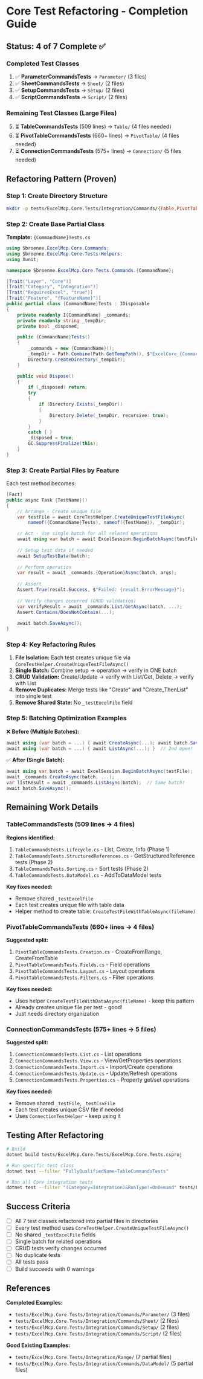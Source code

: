 # Core Test Refactoring - Completion Guide

## Status: 4 of 7 Complete ✅

### Completed Test Classes
1. ✅ **ParameterCommandsTests** → `Parameter/` (3 files)
2. ✅ **SheetCommandsTests** → `Sheet/` (2 files)
3. ✅ **SetupCommandsTests** → `Setup/` (2 files)
4. ✅ **ScriptCommandsTests** → `Script/` (2 files)

### Remaining Test Classes (Large Files)
5. ⏳ **TableCommandsTests** (509 lines) → `Table/` (4 files needed)
6. ⏳ **PivotTableCommandsTests** (660+ lines) → `PivotTable/` (4 files needed)
7. ⏳ **ConnectionCommandsTests** (575+ lines) → `Connection/` (5 files needed)

## Refactoring Pattern (Proven)

### Step 1: Create Directory Structure
```bash
mkdir -p tests/ExcelMcp.Core.Tests/Integration/Commands/{Table,PivotTable,Connection}
```

### Step 2: Create Base Partial Class

**Template:** `{CommandName}Tests.cs`
```csharp
using Sbroenne.ExcelMcp.Core.Commands;
using Sbroenne.ExcelMcp.Core.Tests.Helpers;
using Xunit;

namespace Sbroenne.ExcelMcp.Core.Tests.Commands.{CommandName};

[Trait("Layer", "Core")]
[Trait("Category", "Integration")]
[Trait("RequiresExcel", "true")]
[Trait("Feature", "{FeatureName}")]
public partial class {CommandName}Tests : IDisposable
{
    private readonly I{CommandName} _commands;
    private readonly string _tempDir;
    private bool _disposed;

    public {CommandName}Tests()
    {
        _commands = new {CommandName}();
        _tempDir = Path.Combine(Path.GetTempPath(), $"ExcelCore_{CommandName}_Tests_{Guid.NewGuid():N}");
        Directory.CreateDirectory(_tempDir);
    }

    public void Dispose()
    {
        if (_disposed) return;
        try
        {
            if (Directory.Exists(_tempDir))
            {
                Directory.Delete(_tempDir, recursive: true);
            }
        }
        catch { }
        _disposed = true;
        GC.SuppressFinalize(this);
    }
}
```

### Step 3: Create Partial Files by Feature

Each test method becomes:
```csharp
[Fact]
public async Task {TestName}()
{
    // Arrange - Create unique file
    var testFile = await CoreTestHelper.CreateUniqueTestFileAsync(
        nameof({CommandName}Tests), nameof({TestName}), _tempDir);

    // Act - Use single batch for all related operations
    await using var batch = await ExcelSession.BeginBatchAsync(testFile);
    
    // Setup test data if needed
    await SetupTestData(batch);
    
    // Perform operation
    var result = await _commands.{Operation}Async(batch, args);
    
    // Assert
    Assert.True(result.Success, $"Failed: {result.ErrorMessage}");
    
    // Verify changes occurred (CRUD validation)
    var verifyResult = await _commands.List/GetAsync(batch, ...);
    Assert.Contains/DoesNotContain(...);
    
    await batch.SaveAsync();
}
```

### Step 4: Key Refactoring Rules

1. **File Isolation:** Each test creates unique file via `CoreTestHelper.CreateUniqueTestFileAsync()`
2. **Single Batch:** Combine setup → operation → verify in ONE batch
3. **CRUD Validation:** Create/Update → verify with List/Get, Delete → verify with List
4. **Remove Duplicates:** Merge tests like "Create" and "Create_ThenList" into single test
5. **Remove Shared State:** No `_testExcelFile` field

### Step 5: Batching Optimization Examples

❌ **Before (Multiple Batches):**
```csharp
await using (var batch = ...) { await CreateAsync(...); await batch.SaveAsync(); }
await using (var batch = ...) { await ListAsync(...); }  // 2nd open!
```

✅ **After (Single Batch):**
```csharp
await using var batch = await ExcelSession.BeginBatchAsync(testFile);
await _commands.CreateAsync(batch, ...);
var listResult = await _commands.ListAsync(batch);  // Same batch!
await batch.SaveAsync();
```

## Remaining Work Details

### TableCommandsTests (509 lines → 4 files)

**Regions identified:**
1. `TableCommandsTests.Lifecycle.cs` - List, Create, Info (Phase 1)
2. `TableCommandsTests.StructuredReferences.cs` - GetStructuredReference tests (Phase 2)
3. `TableCommandsTests.Sorting.cs` - Sort tests (Phase 2)
4. `TableCommandsTests.DataModel.cs` - AddToDataModel tests

**Key fixes needed:**
- Remove shared `_testExcelFile`
- Each test creates unique file with table data
- Helper method to create table: `CreateTestFileWithTableAsync(fileName)`

### PivotTableCommandsTests (660+ lines → 4 files)

**Suggested split:**
1. `PivotTableCommandsTests.Creation.cs` - CreateFromRange, CreateFromTable
2. `PivotTableCommandsTests.Fields.cs` - Field operations
3. `PivotTableCommandsTests.Layout.cs` - Layout operations
4. `PivotTableCommandsTests.Filters.cs` - Filter operations

**Key fixes needed:**
- Uses helper `CreateTestFileWithDataAsync(fileName)` - keep this pattern
- Already creates unique file per test - good!
- Just needs directory organization

### ConnectionCommandsTests (575+ lines → 5 files)

**Suggested split:**
1. `ConnectionCommandsTests.List.cs` - List operations
2. `ConnectionCommandsTests.View.cs` - View/GetProperties operations
3. `ConnectionCommandsTests.Import.cs` - Import/Create operations
4. `ConnectionCommandsTests.Update.cs` - Update/Refresh operations
5. `ConnectionCommandsTests.Properties.cs` - Property get/set operations

**Key fixes needed:**
- Remove shared `_testFile`, `_testCsvFile`
- Each test creates unique CSV file if needed
- Uses `ConnectionTestHelper` - keep using it

## Testing After Refactoring

```bash
# Build
dotnet build tests/ExcelMcp.Core.Tests/ExcelMcp.Core.Tests.csproj

# Run specific test class
dotnet test --filter "FullyQualifiedName~TableCommandsTests"

# Run all Core integration tests
dotnet test --filter "(Category=Integration)&RunType!=OnDemand" tests/ExcelMcp.Core.Tests
```

## Success Criteria

- [ ] All 7 test classes refactored into partial files in directories
- [ ] Every test method uses `CoreTestHelper.CreateUniqueTestFileAsync()`
- [ ] No shared `_testExcelFile` fields
- [ ] Single batch for related operations
- [ ] CRUD tests verify changes occurred
- [ ] No duplicate tests
- [ ] All tests pass
- [ ] Build succeeds with 0 warnings

## References

**Completed Examples:**
- `tests/ExcelMcp.Core.Tests/Integration/Commands/Parameter/` (3 files)
- `tests/ExcelMcp.Core.Tests/Integration/Commands/Sheet/` (2 files)
- `tests/ExcelMcp.Core.Tests/Integration/Commands/Setup/` (2 files)
- `tests/ExcelMcp.Core.Tests/Integration/Commands/Script/` (2 files)

**Good Existing Examples:**
- `tests/ExcelMcp.Core.Tests/Integration/Range/` (7 partial files)
- `tests/ExcelMcp.Core.Tests/Integration/Commands/DataModel/` (5 partial files)
